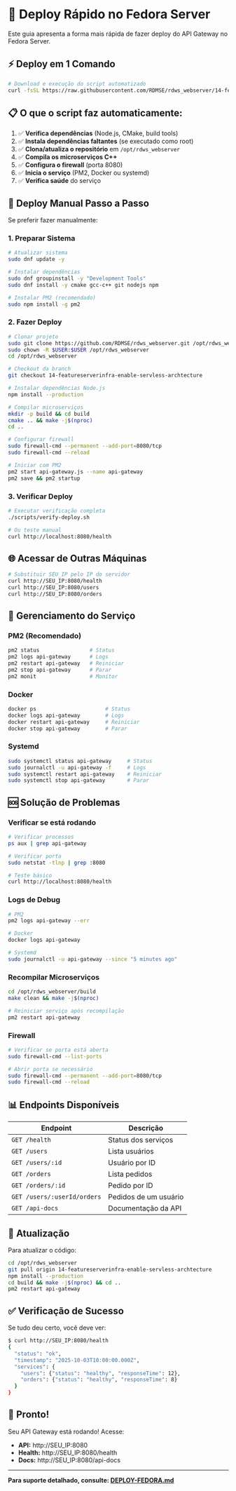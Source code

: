 # 🚀 Deploy Rápido no Fedora Server

Este guia apresenta a forma mais rápida de fazer deploy do API Gateway no Fedora Server.

## ⚡ Deploy em 1 Comando

```bash
# Download e execução do script automatizado
curl -fsSL https://raw.githubusercontent.com/RDMSE/rdws_webserver/14-featureserverinfra-enable-servless-archtecture/scripts/deploy-fedora.sh | bash
```

## 📋 O que o script faz automaticamente:

1. ✅ **Verifica dependências** (Node.js, CMake, build tools)
2. ✅ **Instala dependências faltantes** (se executado como root)
3. ✅ **Clona/atualiza o repositório** em `/opt/rdws_webserver`
4. ✅ **Compila os microserviços C++**
5. ✅ **Configura o firewall** (porta 8080)
6. ✅ **Inicia o serviço** (PM2, Docker ou systemd)
7. ✅ **Verifica saúde** do serviço

## 🔧 Deploy Manual Passo a Passo

Se preferir fazer manualmente:

### 1. Preparar Sistema
```bash
# Atualizar sistema
sudo dnf update -y

# Instalar dependências
sudo dnf groupinstall -y "Development Tools"
sudo dnf install -y cmake gcc-c++ git nodejs npm

# Instalar PM2 (recomendado)
sudo npm install -g pm2
```

### 2. Fazer Deploy
```bash
# Clonar projeto
sudo git clone https://github.com/RDMSE/rdws_webserver.git /opt/rdws_webserver
sudo chown -R $USER:$USER /opt/rdws_webserver
cd /opt/rdws_webserver

# Checkout da branch
git checkout 14-featureserverinfra-enable-servless-archtecture

# Instalar dependências Node.js
npm install --production

# Compilar microserviços
mkdir -p build && cd build
cmake .. && make -j$(nproc)
cd ..

# Configurar firewall
sudo firewall-cmd --permanent --add-port=8080/tcp
sudo firewall-cmd --reload

# Iniciar com PM2
pm2 start api-gateway.js --name api-gateway
pm2 save && pm2 startup
```

### 3. Verificar Deploy
```bash
# Executar verificação completa
./scripts/verify-deploy.sh

# Ou teste manual
curl http://localhost:8080/health
```

## 🌐 Acessar de Outras Máquinas

```bash
# Substituir SEU_IP pelo IP do servidor
curl http://SEU_IP:8080/health
curl http://SEU_IP:8080/users
curl http://SEU_IP:8080/orders
```

## 🔧 Gerenciamento do Serviço

### PM2 (Recomendado)
```bash
pm2 status                # Status
pm2 logs api-gateway      # Logs
pm2 restart api-gateway   # Reiniciar
pm2 stop api-gateway      # Parar
pm2 monit                 # Monitor
```

### Docker
```bash
docker ps                      # Status
docker logs api-gateway        # Logs  
docker restart api-gateway     # Reiniciar
docker stop api-gateway        # Parar
```

### Systemd
```bash
sudo systemctl status api-gateway     # Status
sudo journalctl -u api-gateway -f     # Logs
sudo systemctl restart api-gateway    # Reiniciar
sudo systemctl stop api-gateway       # Parar
```

## 🆘 Solução de Problemas

### Verificar se está rodando
```bash
# Verificar processos
ps aux | grep api-gateway

# Verificar porta
sudo netstat -tlnp | grep :8080

# Teste básico
curl http://localhost:8080/health
```

### Logs de Debug
```bash
# PM2
pm2 logs api-gateway --err

# Docker
docker logs api-gateway

# Systemd
sudo journalctl -u api-gateway --since "5 minutes ago"
```

### Recompilar Microserviços
```bash
cd /opt/rdws_webserver/build
make clean && make -j$(nproc)

# Reiniciar serviço após recompilação
pm2 restart api-gateway
```

### Firewall
```bash
# Verificar se porta está aberta
sudo firewall-cmd --list-ports

# Abrir porta se necessário
sudo firewall-cmd --permanent --add-port=8080/tcp
sudo firewall-cmd --reload
```

## 📊 Endpoints Disponíveis

| Endpoint | Descrição |
|----------|-----------|
| `GET /health` | Status dos serviços |
| `GET /users` | Lista usuários |
| `GET /users/:id` | Usuário por ID |
| `GET /orders` | Lista pedidos |
| `GET /orders/:id` | Pedido por ID |
| `GET /users/:userId/orders` | Pedidos de um usuário |
| `GET /api-docs` | Documentação da API |

## 🔄 Atualização

Para atualizar o código:

```bash
cd /opt/rdws_webserver
git pull origin 14-featureserverinfra-enable-servless-archtecture
npm install --production
cd build && make -j$(nproc) && cd ..
pm2 restart api-gateway
```

## ✅ Verificação de Sucesso

Se tudo deu certo, você deve ver:

```bash
$ curl http://SEU_IP:8080/health
{
  "status": "ok",
  "timestamp": "2025-10-03T10:00:00.000Z",
  "services": {
    "users": {"status": "healthy", "responseTime": 12},
    "orders": {"status": "healthy", "responseTime": 8}
  }
}
```

## 🎉 Pronto!

Seu API Gateway está rodando! Acesse:
- **API:** http://SEU_IP:8080
- **Health:** http://SEU_IP:8080/health  
- **Docs:** http://SEU_IP:8080/api-docs

---

**Para suporte detalhado, consulte: [DEPLOY-FEDORA.md](DEPLOY-FEDORA.md)**
